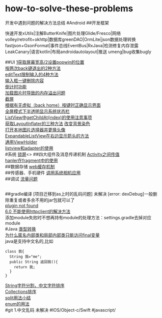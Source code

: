# how-to-solve-these-problems
开发中遇到问题的解决方法总结
#Android
##开发框架

快速开发xUtils|注解ButterKnife|图片处理Glide/Fresco|网络volley/retrofit+okhttp|数据库greenDAO|OrmLite|json数据处理转换fastjson+GsonFormat|事件总线EventBus|RxJava|检测修复内存泄露 LeakCanary|语言kotlin|布局androidautolayout|推送 umeng|bug收集bugly

##UI
[1获取屏幕宽高/2设置popwin的位置](https://github.com/yan96in/problems/blob/master/android/getwindow-setpopwin.md)<br>
[按两次back键退出的2种方法](https://github.com/yan96in/problems/blob/master/android/back.java)<br>
[editText限制输入的4种方法](https://github.com/yan96in/problems/blob/master/android/edittext.java)<br>
[输入框一键删除内容](https://github.com/yan96in/problems/blob/master/android/edittextWithDelete.java)<br>
[倒计时功能](https://github.com/yan96in/problems/blob/master/android/countdown-timer.md)<br>
[加载图片时导致的内存溢出问题](https://github.com/yan96in/problems/blob/master/android/load-image-oom.md)<br>
[截屏](https://github.com/yan96in/problems/blob/master/android/screen-shot.md)<br>
[根据有无虚拟（back home）按键时正确显示界面](https://github.com/yan96in/problems/blob/master/android/menu-key)<br>
[全屏模式下半透明显示系统状态栏](https://github.com/yan96in/problems/blob/master/android/fullscreen-with-statusbar.md)<br>
[ListView中getChildAt(index)的使用注意事项](https://github.com/yan96in/problems/blob/master/android/getChildAt.md)<br>
[获取LayoutInflater的三种方法](https://github.com/yan96in/problems/blob/master/android/getLayoutInflater.md)
[改变背景染色](https://github.com/yan96in/problems/wiki/%E6%94%B9%E5%8F%98(%E8%AE%BE%E7%BD%AE)%E6%8E%A7%E4%BB%B6%E7%9A%84%E8%83%8C%E6%99%AFTint%E8%89%B2)<br>
[打开本地图片选择器并更换头像](https://github.com/yan96in/problems/blob/master/android/change-avatar.md)<br>
[ExpandableListView在右边显示箭头的方法](https://github.com/yan96in/problems/blob/master/android/expandable-right-indicator.md)<br>
[通用ViewHolder](https://github.com/yan96in/problems/blob/master/android/general-viewholder.md)<br>
[listview和adapter的使用](https://github.com/yan96in/problems/blob/master/android/livtview-adapter.md)<br>
#系统
[锁屏](https://github.com/yan96in/problems/blob/master/android/lockscreen.md)<>
##四大组件及消息传递机制
[Activity之间传值](https://github.com/yan96in/problems/blob/master/android/intent-value-transmit.md)<br>
[hanler在fragment中的使用](https://github.com/yan96in/problems/blob/master/android/handler.md)<br>
##数据存储
[web缓存机制](https://github.com/yan96in/problems/blob/master/android/web-cache)<br>
##传感器、手机硬件
[调用系统相机应用](https://github.com/yan96in/problems/blob/master/android/camera.md)<br>
##调试
[流量问题](https://github.com/yan96in/problems/blob/master/android/steam-relative.md)<br>
##
##gradle编译
[项目迁移到as上时的乱码问题] 未解决
[error: dexDebug]一般删除重复或者多余不用的jar包就可以了<br>
[plugin not found](https://github.com/yan96in/problems/blob/master/android/plugin-not-found.md)<br>
[6.0 不能使用httpclient的解决方法](https://github.com/yan96in/problems/blob/master/android/use-httpclient-under-6.md)<br>
添加module失败时不想再持有module的处理方法：settings.gradle去掉对应module<br>
#Java
[类型转换](https://github.com/yan96in/problems/blob/master/Java/type-conversion.md)<br>
[为什么匿名内部类和局部内部类只能访问final变量](https://github.com/yan96in/problems/blob/master/Java/inner-class-and-final.md)<br>
java是支持中文名的,比如
```
class 我{ 
  String 我="me";
  public String 返回我(){
    return 我;
  }
}
```
[String字符分割，中文字符排序](https://github.com/yan96in/problems/blob/master/Java/china-unicode.md)<br>
[Collections排序](https://github.com/yan96in/problems/blob/master/Java/collections-sort.md)<br>
[split用法小结](https://github.com/yan96in/problems/blob/master/Java/split.md)<br>
[enum的用法](https://github.com/yan96in/problems/blob/master/Java/enum.md)<br>
#git
1.中文乱码  未解决
#IOS/Object-c/Swift
#javascript/
